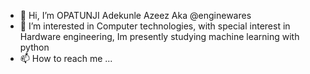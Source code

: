- 👋 Hi, I’m OPATUNJI Adekunle Azeez Aka @enginewares
- 👀 I’m interested in Computer technologies, with special interest in Hardware engineering, 
Im presently studying machine learning with python
- 📫 How to reach me ...

<!---
enginewares/enginewares is a ✨ special ✨ repository because its `README.md` (this file) appears on your GitHub profile.
You can click the Preview link to take a look at your changes.
--->
